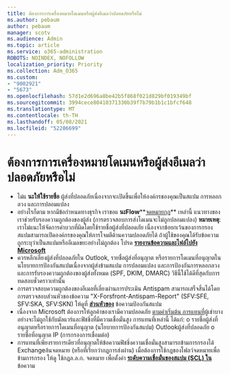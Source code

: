 ```yaml
---
title: ต้องการการเครื่องหมายโดเมนหรือผู้ส่งอีเมลว่าปลอดภัยหรือไม่
ms.author: pebaum
author: pebaum
manager: scotv
ms.audience: Admin
ms.topic: article
ms.service: o365-administration
ROBOTS: NOINDEX, NOFOLLOW
localization_priority: Priority
ms.collection: Adm_O365
ms.custom:
- "9002921"
- "5673"
ms.openlocfilehash: 57d1e2d696a8be42b5f868f021d829bf019349bf
ms.sourcegitcommit: 3994cece80410371330b39f7b79b1b1c1bfcf648
ms.translationtype: MT
ms.contentlocale: th-TH
ms.lasthandoff: 05/08/2021
ms.locfileid: "52286699"
---
```

# <a name="need-to-mark-a-domain-or-email-sender-safe"></a>ต้องการการเครื่องหมายโดเมนหรือผู้ส่งอีเมลว่าปลอดภัยหรือไม่

- ไม่แ **นะให้ใช้รายชื่อ** ผู้ส่งที่ปลอดภัยเนื่องจากจะเปิดขึ้นเพื่อให้องค์กรของคุณเป็นสแปม การหลอกลวง และการปลอมแปลง
- อย่างไรก็ตาม หากมีข้อกําหนดทางธุรกิจ เราขอแ **นะFlow****[จดหมายกฎ](https://docs.microsoft.com/microsoft-365/security/office-365-security/create-safe-sender-lists-in-office-365?view=o365-worldwide#recommended-use-mail-flow-rules)** เหล่านี้ แนวทางของเราช่วยรับรองความถูกต้องของผู้ส่ง (การตรวจสอบการส่งโดเมนจะไม่ถูกปลอมแปลง) **หมายเหตุ**: เราไม่แนะให้จัดการค่าบวกที่ผิดโดยใช้รายชื่อผู้ส่งที่ปลอดภัย เนื่องจากข้อยกเว้นของการกรองสแปมสามารถเปิดองค์กรของคุณให้การโจมตีด้านความปลอดภัยได้ ถ้าผู้ใช้ของคุณได้รับข้อความถูกระบุว่าเป็นสแปมหรืออีเมลขยะอย่างไม่ถูกต้อง โปรด **[รายงานข้อความและไฟล์ไปยัง Microsoft](https://protection.office.com/reportsubmission)**
- ควรหลีกเลี่ยงผู้ส่งที่ปลอดภัยใน Outlook, รายชื่อผู้ส่งที่อนุญาต หรือรายการโดเมนที่อนุญาตในนโยบายการป้องกันสแปมเนื่องจากผู้ส่งข้ามสแปม การปลอมแปลง และการป้องกันการหลอกลวงและการรับรองความถูกต้องของผู้ส่งทั้งหมด (SPF, DKIM, DMARC) วิธีนี้ใช้ได้ดีที่สุดกับการทดสอบชั่วคราวเท่านั้น
- การตรวจสอบความถูกต้องของอีเมลที่เลี่ยงผ่านการประเมิน Antispam สามารถเสร็จสิ้นได้โดยการตรวจสอบส่วนหัวของข้อความ "X-Forsfront-Antispam-Report" (SFV:SFE, SFV:SKA, SFV:SKN) ให้ดูที่ **[ส่วนหัวของ](https://docs.microsoft.com/microsoft-365/security/office-365-security/anti-spam-message-headers)** ข้อความป้องกันสแปม
- เนื่องจาก Microsoft ต้องการให้ลูกค้าของเรามีความปลอดภัย [ตามค่าเริ่มต้น การแทนที่](https://docs.microsoft.com/microsoft-365/security/office-365-security/secure-by-default#exceptions)ผู้เช่าบางอย่างจะไม่ถูกใช้กับมัลแวร์และฟิชชิ่งที่มีความเชื่อมั่นสูง การแทนที่เหล่านี้ ได้แก่: o รายชื่อผู้ส่งที่อนุญาตหรือรายการโดเมนที่อนุญาต (นโยบายการป้องกันสแปม) Outlookผู้ส่งที่ปลอดภัย o รายชื่อที่อนุญาต IP (การกรองการเชื่อมต่อ) 
- การแทนที่เพียงรายการเดียวที่อนุญาตให้ข้อความฟิชชิ่งความเชื่อมั่นสูงสามารถข้ามการกรองได้ Exchangeล้นจดหมาย (หรือที่เรียกว่ากฎการส่งผ่าน) เมื่อต้องการใช้กฎของโฟลว์จดหมายเพื่อข้ามการกรอง ให้ดู ใช้กฎล.ล.ก. จดหมาย เพื่อตั้งค่า **[ระดับความเชื่อมั่นของสแปม (SCL) ใน](https://docs.microsoft.com/microsoft-365/security/office-365-security/use-mail-flow-rules-to-set-the-spam-confidence-level-scl-in-messages)** ข้อความ